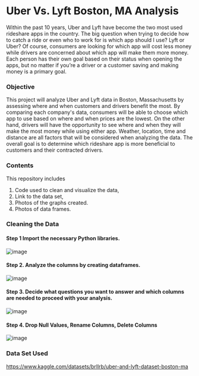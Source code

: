 # Uber Vs. Lyft Boston, MA Analysis 

Within the past 10 years, Uber and Lyft have become the two most used rideshare apps in the country. The big question when trying to decide how to catch a 
ride or even who to work for is which app should I use? Lyft or Uber? Of course, consumers are looking for which app will cost less money while drivers 
are concerned about which app will make them more money. Each person has their own goal based on their status when opening the apps, but no matter if 
you’re a driver or a customer saving and making money is a primary goal. 

### Objective 

This project will analyze Uber and Lyft data in Boston, Massachusetts by assessing where and when customers and drivers benefit the most. By comparing each company's data, consumers will be able to choose which app to use based on where and when prices are the lowest. On the other hand, drivers will have the opportunity to see where and when they will make the most money while using either app. Weather, location, time and distance are all factors that will be considered when analyzing the data. The overall goal is to determine which rideshare app is more beneficial to customers and their contracted drivers. 


### Contents 

This repository includes 

1. Code used to clean and visualize the data, 
2. Link to the data set, 
3. Photos of the graphs created. 
4. Photos of data frames. 


### Cleaning the Data

#### Step 1 Import the necessary Python libraries. 

 ![image](https://user-images.githubusercontent.com/100864997/192342938-c274f408-6409-424e-b414-65df58d94090.png)


#### Step 2. Analyze the columns by creating dataframes.

 ![image](https://user-images.githubusercontent.com/100864997/192342974-9aa50ac1-9e7c-45ff-8e3a-27dd4415fae0.png)


#### Step 3. Decide what questions you want to answer and which columns are needed to proceed with your analysis. 

![image](https://user-images.githubusercontent.com/100864997/192343020-b262c399-d649-456d-854f-7fb2ee89b65d.png)

#### Step 4. Drop Null Values, Rename Columns, Delete Columns 


![image](https://user-images.githubusercontent.com/100864997/192343070-1c5dce93-05db-4218-9652-ecd38baa81e4.png)

### Data Set Used 

https://www.kaggle.com/datasets/brllrb/uber-and-lyft-dataset-boston-ma 


